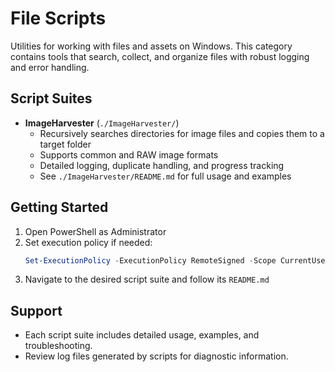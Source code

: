 # File Scripts

Utilities for working with files and assets on Windows. This category contains tools that search, collect, and organize files with robust logging and error handling.

## Script Suites

- **ImageHarvester** (`./ImageHarvester/`)
  - Recursively searches directories for image files and copies them to a target folder
  - Supports common and RAW image formats
  - Detailed logging, duplicate handling, and progress tracking
  - See `./ImageHarvester/README.md` for full usage and examples

## Getting Started

1. Open PowerShell as Administrator
2. Set execution policy if needed:
   ```powershell
   Set-ExecutionPolicy -ExecutionPolicy RemoteSigned -Scope CurrentUser
   ```
3. Navigate to the desired script suite and follow its `README.md`

## Support

- Each script suite includes detailed usage, examples, and troubleshooting.
- Review log files generated by scripts for diagnostic information.
